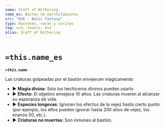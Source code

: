 ```yaml
---
name: Staff of Withering
name_es: Bastón de marchitamiento
src: "OSE - Basic Fantasy"
type: Bastones, varas y varitas
tag: srd, tesoro, bvv
alias: Staff of Withering
---
```

# `=this.name_es` 

**_`=this.name`_**

Las criaturas golpeadas por el bastón envejecen mágicamente: 
- ▶ **Magia divina:** Solo los hechiceros divinos pueden usarlo. 
- ▶ **Efecto:** El objetivo envejece 10 años. Las criaturas mueren al alcanzar su esperanza de vida. 
- ▶ **Especies longevas:** Ignoran los efectos de la vejez hasta cierto punto (por ejemplo, los elfos pueden ignorar hasta 200 años de vejez, los enanos 50, etc.). 
- ▶ **Criaturas no muertas:** Son inmunes al bastón. 